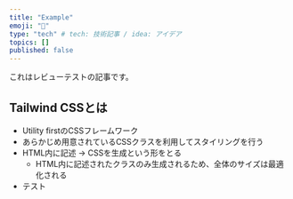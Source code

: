 ```yaml
---
title: "Example"
emoji: "🐙"
type: "tech" # tech: 技術記事 / idea: アイデア
topics: []
published: false
---
```


これはレビューテストの記事です。

## Tailwind CSSとは

- Utility firstのCSSフレームワーク
- あらかじめ用意されているCSSクラスを利用してスタイリングを行う
- HTML内に記述 → CSSを生成という形をとる
  - HTML内に記述されたクラスのみ生成されるため、全体のサイズは最適化される
- テスト
